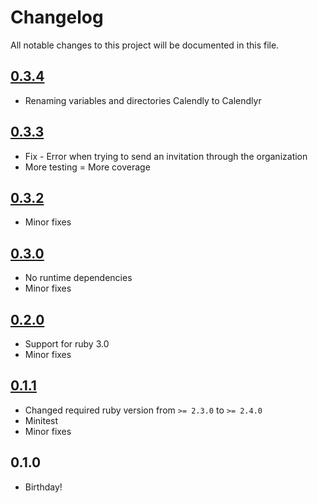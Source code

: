 # Changelog

All notable changes to this project will be documented in this file.

## [0.3.4]
* Renaming variables and directories Calendly to Calendlyr

## [0.3.3]
* Fix - Error when trying to send an invitation through the organization
* More testing = More coverage

## [0.3.2]
* Minor fixes

## [0.3.0]
* No runtime dependencies
* Minor fixes

## [0.2.0]
* Support for ruby 3.0
* Minor fixes

## [0.1.1]
* Changed required ruby version from `>= 2.3.0` to `>= 2.4.0`
* Minitest
* Minor fixes

## 0.1.0
* Birthday!

[0.3.4]: https://github.com/araluce/calendly.rb/compare/v0.3.3...v0.3.4
[0.3.3]: https://github.com/araluce/calendly.rb/compare/v0.3.2...v0.3.3
[0.3.2]: https://github.com/araluce/calendly.rb/compare/v0.3.0...v0.3.2
[0.3.0]: https://github.com/araluce/calendly.rb/compare/v0.2.0...v0.3.0
[0.2.0]: https://github.com/araluce/calendly.rb/compare/v0.1.1...v0.2.0
[0.1.1]: https://github.com/araluce/calendly.rb/compare/v0.1.0...v0.1.1